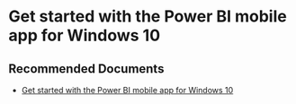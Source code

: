   <properties
	pageTitle="windows"
	description="windows"
	service="microsoft.PowerBIDedicated"
	resource="capacities"
	authors="pjfreitas"
	ms.author="pfreitas"	
	displayOrder="320"
	selfHelpType="generic"
	supportTopicIds="32628175"
	productPesIds="16334"
	cloudEnvironments="public, MoonCake, fairfax" 
	articleId="9f0e9887-7f9e-d041-bafa-0cf3a5b3ed65"
	ownershipId="PowerBI_PowerBI"
/>

# Get started with the Power BI mobile app for Windows 10

## **Recommended Documents**

* [Get started with the Power BI mobile app for Windows 10](https://docs.microsoft.com/power-bi/consumer/mobile/mobile-windows-10-phone-app-get-started)
